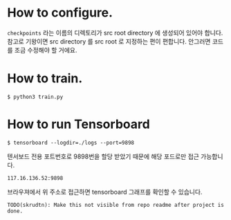# How to configure.

`checkpoints` 라는 이름의 디렉토리가 src root directory 에 생성되어 있어야 합니다. 
참고로 기왕이면 src directory 를 src root 로 지정하는 편이 편합니다. 안그러면 코드를 조금 수정해야 할 거에요.

# How to train.

    $ python3 train.py



# How to run Tensorboard

```
$ tensorboard --logdir=./logs --port=9898
```

텐서보드 전용 포트번호로 9898번을 할당 받았기 때문에  해당 포드로만 접근 가능합니다.



```
117.16.136.52:9898
```

브라우져에서 위 주소로 접근하면 tensorboard 그래프를 확인할 수 있습니다.

`TODO(skrudtn): Make this not visible from repo readme after project is done.`  